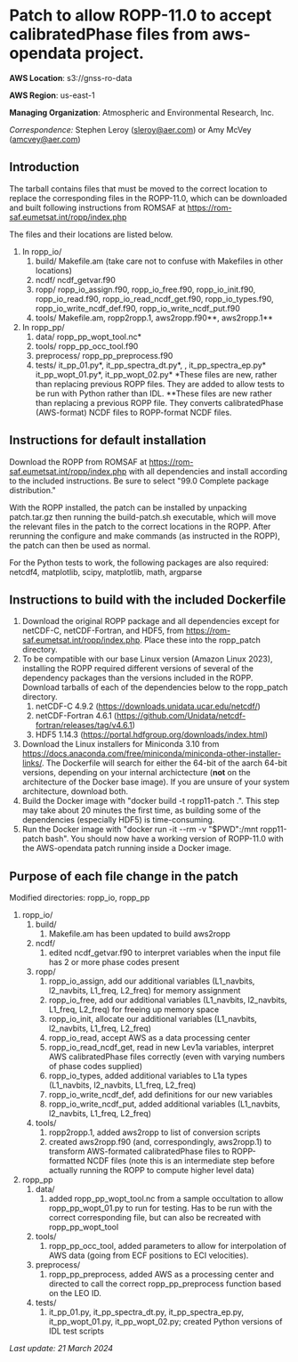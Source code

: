 Patch to allow ROPP-11.0 to accept calibratedPhase files from aws-opendata project. 
============================================

**AWS Location**: s3://gnss-ro-data

**AWS Region**: us-east-1  

**Managing Organization**: Atmospheric and Environmental Research, Inc.

*Correspondence:* Stephen Leroy (sleroy@aer.com) or Amy McVey (amcvey@aer.com)



## Introduction

The tarball contains files that must be moved to the correct location to replace the corresponding files in the ROPP-11.0, which can be downloaded and built following instructions from ROMSAF at https://rom-saf.eumetsat.int/ropp/index.php 

The files and their locations are listed below. 

1. In ropp_io/ 
	1. build/ Makefile.am (take care not to confuse with Makefiles in other locations)
	2. ncdf/ ncdf_getvar.f90
	3. ropp/ ropp_io_assign.f90, ropp_io_free.f90, ropp_io_init.f90, ropp_io_read.f90, ropp_io_read_ncdf_get.f90, ropp_io_types.f90, ropp_io_write_ncdf_def.f90, ropp_io_write_ncdf_put.f90
	4. tools/ Makefile.am, ropp2ropp.1, aws2ropp.f90**, aws2ropp.1**	
2. In ropp_pp/
	1. data/ ropp_pp_wopt_tool.nc*
	2. tools/ ropp_pp_occ_tool.f90
	3. preprocess/ ropp_pp_preprocess.f90
	4. tests/ it_pp_01.py*, it_pp_spectra_dt.py*, , it_pp_spectra_ep.py* it_pp_wopt_01.py*, it_pp_wopt_02.py*
*These files are new, rather than replacing previous ROPP files. They are added to allow tests to be run with Python rather than IDL. 
**These files are new rather than replacing a previous ROPP file. They converts calibratedPhase (AWS-format) NCDF files to ROPP-format NCDF files.

## Instructions for default installation

Download the ROPP from ROMSAF at https://rom-saf.eumetsat.int/ropp/index.php with all dependencies and install according to the included instructions. Be sure to select "99.0 Complete package distribution." 

With the ROPP installed, the patch can be installed by unpacking patch.tar.gz then running the build-patch.sh executable, which will move the relevant files in the patch to the correct locations in the ROPP. After rerunning the configure and make commands (as instructed in the ROPP), the patch can then be used as normal. 

For the Python tests to work, the following packages are also required: netcdf4, matplotlib, scipy, matplotlib, math, argparse

## Instructions to build with the included Dockerfile

1. Download the original ROPP package and all dependencies except for netCDF-C, netCDF-Fortran, and HDF5, from https://rom-saf.eumetsat.int/ropp/index.php. Place these into the ropp_patch directory.
2. To be compatible with our base Linux version (Amazon Linux 2023), installing the ROPP required different versions of several of the dependency packages than the versions included in the ROPP. Download tarballs of each of the dependencies below to the ropp_patch directory. 
	1. netCDF-C 4.9.2 (https://downloads.unidata.ucar.edu/netcdf/)
	2. netCDF-Fortran 4.6.1 (https://github.com/Unidata/netcdf-fortran/releases/tag/v4.6.1)
	3. HDF5 1.14.3 (https://portal.hdfgroup.org/downloads/index.html)
3. Download the Linux installers for Miniconda 3.10 from https://docs.anaconda.com/free/miniconda/miniconda-other-installer-links/. The Dockerfile will search for either the 64-bit of the aarch 64-bit versions, depending on your internal archictecture (**not** on the architecture of the Docker base image). If you are unsure of your system architecture, download both.
4. Build the Docker image with "docker build -t ropp11-patch .". This step may take about 20 minutes the first time, as building some of the dependencies (especially HDF5) is time-consuming.
5. Run the Docker image with "docker run -it --rm -v "$PWD":/mnt ropp11-patch bash". You should now have a working version of ROPP-11.0 with the AWS-opendata patch running inside a Docker image. 

## Purpose of each file change in the patch

Modified directories: ropp_io, ropp_pp

1. ropp_io/ 
	1. build/ 
		1. Makefile.am has been updated to build aws2ropp
	2. ncdf/
		1. edited ncdf_getvar.f90 to interpret variables when the input file has 2 or more phase codes present
	3. ropp/ 
		1. ropp_io_assign, add our additional variables (L1_navbits, l2_navbits, L1_freq, L2_freq) for memory assignment
		2. ropp_io_free, add our additional variables  (L1_navbits, l2_navbits, L1_freq, L2_freq) for freeing up memory space
		3. ropp_io_init, allocate our additional variables  (L1_navbits, l2_navbits, L1_freq, L2_freq)
		4. ropp_io_read, accept AWS as a data processing center
		5. ropp_io_read_ncdf_get, read in new Lev1a variables, interpret AWS calibratedPhase files correctly (even with varying numbers of phase codes supplied)
		6. ropp_io_types, added additional variables to L1a types  (L1_navbits, l2_navbits, L1_freq, L2_freq)
		7. ropp_io_write_ncdf_def, add definitions for our new variables
		8. ropp_io_write_ncdf_put,  added additional variables  (L1_navbits, l2_navbits, L1_freq, L2_freq)
	4. tools/
		1. ropp2ropp.1, added aws2ropp to list of conversion scripts
		2. created aws2ropp.f90 (and, correspondingly, aws2ropp.1) to transform AWS-formated calibratedPhase files to ROPP-formatted NCDF files (note this is an intermediate step before actually running the ROPP to compute higher level data)
2. ropp_pp
	1.  data/
		1. added ropp_pp_wopt_tool.nc from a sample occultation to allow ropp_pp_wopt_01.py to run for testing. Has to be run with the correct corresponding file, but can also be recreated with ropp_pp_wopt_tool
	2. tools/
		1. ropp_pp_occ_tool, added parameters to allow for interpolation of AWS data (going from ECF positions to ECI velocities).
	3. preprocess/
		1. ropp_pp_preprocess, added AWS as a processing center and directed to call the correct ropp_pp_preprocess function based on the LEO ID.
	4. tests/
		1. it_pp_01.py, it_pp_spectra_dt.py, it_pp_spectra_ep.py, it_pp_wopt_01.py, it_pp_wopt_02.py; created Python versions of IDL test scripts


*Last update: 21 March 2024*
